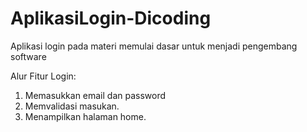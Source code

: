 # AplikasiLogin-Dicoding
Aplikasi login pada materi memulai dasar untuk menjadi pengembang software

Alur Fitur Login:
1. Memasukkan email dan password
2. Memvalidasi masukan.
3. Menampilkan halaman home.
